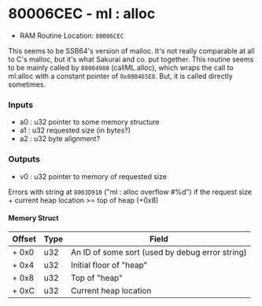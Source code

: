 # 80006CEC - ml : alloc
* RAM Routine Location: `80006CEC`

This seems to be SSB64's version of malloc. It's not really comparable at all to C's malloc, but it's what Sakurai and co. put together. This routine seems to be mainly called by `80004980` (callML.alloc), which wraps the call to ml:alloc with a constant pointer of `0x800465E8`. But, it is called directly sometimes.

### Inputs
* a0 :  u32 pointer to some memory structure
* a1 :  u32 requested size (in bytes?)
* a2 :  u32 byte alignment?

### Outputs
* v0 :  u32 pointer to memory of requested size

Errors with string at `8003D910` ("ml : alloc overflow #%d") if the request size + current heap location >= top of heap (+0x8)

#### Memory Struct
| Offset | Type | Field |
|--------|------|-------|
| + 0x0  | u32  | An ID of some sort (used by debug error string) |
| + 0x4  | u32  | Initial floor of "heap" |
| + 0x8  | u32  | Top of "heap" |
| + 0xC  | u32  | Current heap location |
